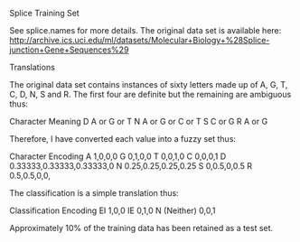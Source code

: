 
Splice Training Set

See splice.names for more details. The original data set is available here: http://archive.ics.uci.edu/ml/datasets/Molecular+Biology+%28Splice-junction+Gene+Sequences%29

Translations

The original data set contains instances of sixty letters made up of A, G, T, C, D, N, S and R. The first four are definite but the remaining are ambiguous thus:

Character	Meaning
D			A or G or T
N			A or G or C or T
S			C or G
R			A or G

Therefore, I have converted each value into a fuzzy set thus:

Character	Encoding
A			1,0,0,0
G			0,1,0,0
T			0,0,1,0
C			0,0,0,1
D			0.33333,0.33333,0.33333,0
N			0.25,0.25,0.25,0.25
S			0,0.5,0,0.5
R			0.5,0.5,0,0,

The classification is a simple translation thus:

Classification	Encoding
EI				1,0,0
IE				0,1,0
N (Neither)		0,0,1

Approximately 10% of the training data has been retained as a test set.
